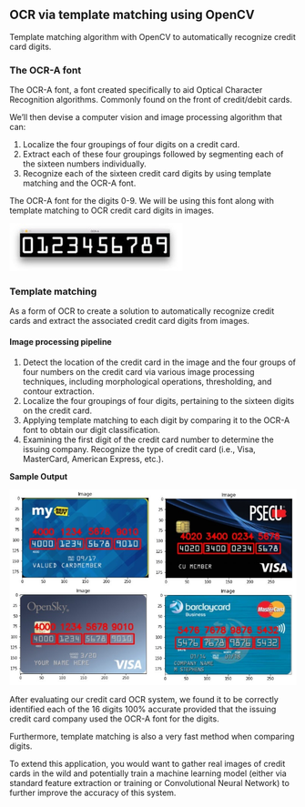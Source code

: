 ## **OCR via template matching using OpenCV**
Template matching algorithm with OpenCV to automatically recognize credit card digits.

### **The OCR-A font**
The OCR-A font, a font created specifically to aid Optical Character Recognition algorithms. Commonly found on the front of credit/debit cards.

We’ll then devise a computer vision and image processing algorithm that can:

1. Localize the four groupings of four digits on a credit card.
2. Extract each of these four groupings followed by segmenting each of the sixteen numbers individually.
3. Recognize each of the sixteen credit card digits by using template matching and the OCR-A font.

The OCR-A font for the digits 0-9. We will be using this font along with template matching to OCR credit card digits in images.

![](https://github.com/shejz/OCR/blob/main/Credit%20card%20OCR%20with%20OpenCV/OCR-A%20image/OCR-A%20image.jpg)

### **Template matching**
As a form of OCR to create a solution to automatically recognize credit cards and extract the associated credit card digits from images.

#### **Image processing pipeline**
1. Detect the location of the credit card in the image and the four groups of four numbers on the credit card via various image processing techniques, including morphological operations, thresholding, and contour extraction.
2. Localize the four groupings of four digits, pertaining to the sixteen digits on the credit card.
3. Applying template matching to each digit by comparing it to the OCR-A font to obtain our digit classification.
4. Examining the first digit of the credit card number to determine the issuing company. Recognize the type of credit card (i.e., Visa, MasterCard, American Express, etc.).

**Sample Output**

![](https://github.com/shejz/OCR/blob/main/Credit%20card%20OCR%20with%20OpenCV/output/output.jpg)


After evaluating our credit card OCR system, we found it to be correctly identified each of the 16 digits 100% accurate provided that the issuing credit card company used the OCR-A font for the digits.

Furthermore, template matching is also a very fast method when comparing digits.

To extend this application, you would want to gather real images of credit cards in the wild and potentially train a machine learning model (either via standard feature extraction or training or Convolutional Neural Network) to further improve the accuracy of this system.
